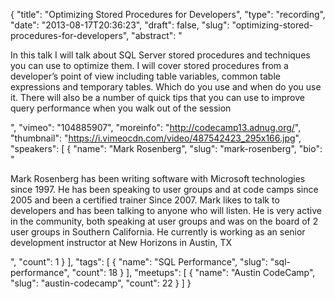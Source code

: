 {
  "title": "Optimizing Stored Procedures for Developers",
  "type": "recording",
  "date": "2013-08-17T20:36:23",
  "draft": false,
  "slug": "optimizing-stored-procedures-for-developers",
  "abstract": "<p>In this talk I will talk about SQL Server stored procedures and techniques you can use to optimize them. I will cover stored procedures from a developer’s point of view including table variables, common table expressions and temporary tables. Which do you use and when do you use it. There will also be a number of quick tips that you can use to improve query performance when you walk out of the session</p>",
  "vimeo": "104885907",
  "moreinfo": "http://codecamp13.adnug.org/",
  "thumbnail": "https://i.vimeocdn.com/video/487542423_295x166.jpg",
  "speakers": [
    {
      "name": "Mark Rosenberg",
      "slug": "mark-rosenberg",
      "bio": "<p>Mark Rosenberg has been writing software with Microsoft technologies since 1997. He has been speaking to user groups and at code camps since 2005 and been a certified trainer Since 2007. Mark likes to talk to developers and has been talking to anyone who will listen. He is very active in the community, both speaking at user groups and was on the board of 2 user groups in Southern California. He currently is working as an senior development instructor at New Horizons in Austin, TX</p>",
      "count": 1
    }
  ],
  "tags": [
    {
      "name": "SQL Performance",
      "slug": "sql-performance",
      "count": 18
    }
  ],
  "meetups": [
    {
      "name": "Austin CodeCamp",
      "slug": "austin-codecamp",
      "count": 22
    }
  ]
}